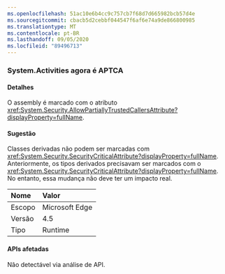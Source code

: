 ```yaml
---
ms.openlocfilehash: 51ac10e6b4cc9c757cb7f68d7d665982bcb57d4e
ms.sourcegitcommit: cbacb5d2cebbf044547f6af6e74a9de866800985
ms.translationtype: MT
ms.contentlocale: pt-BR
ms.lasthandoff: 09/05/2020
ms.locfileid: "89496713"
---
```

### <a name="systemactivities-is-now-aptca"></a>System.Activities agora é APTCA

#### <a name="details"></a>Detalhes

O assembly é marcado com o atributo <xref:System.Security.AllowPartiallyTrustedCallersAttribute?displayProperty=fullName>.

#### <a name="suggestion"></a>Sugestão

Classes derivadas não podem ser marcadas com <xref:System.Security.SecurityCriticalAttribute?displayProperty=fullName>. Anteriormente, os tipos derivados precisavam ser marcados com o <xref:System.Security.SecurityCriticalAttribute?displayProperty=fullName>. No entanto, essa mudança não deve ter um impacto real.

| Nome    | Valor       |
|:--------|:------------|
| Escopo   |Microsoft Edge|
|Versão|4.5|
|Tipo|Runtime|

#### <a name="affected-apis"></a>APIs afetadas

Não detectável via análise de API.

<!--

#### Affected APIs

Not detectable via API analysis.

-->
